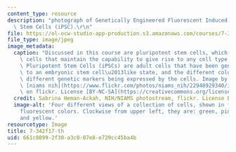 ```yaml
---
content_type: resource
description: "photograph of Genetically Engineered Fluorescent Induced Pluripotent\
  \ Stem Cells (iPSC).\r\n"
file: https://ol-ocw-studio-app-production.s3.amazonaws.com/courses/7-342-how-to-build-an-animal-cell-fate-and-identity-in-development-and-disease-fall-2017/661c80992f30a3c007e8e729cc45ba4b_7-342f17-th.jpg
file_type: image/jpeg
image_metadata:
  caption: "Discussed in this course are pluripotent stem cells, which are undifferentiated\
    \ cells that maintain the capability to give rise to any cell type. These Induced\
    \ Pluripotent Stem Cells (iPSCs) are adult cells that have been genetically reprogrammed\
    \ to an embryonic stem cell\u2013like state, and the different colors indicate\
    \ different genetic markers being expressed by the cells. Image by Sabrina Heman-Ackah,\
    \ [niams nih](https://www.flickr.com/photos/niams_nih/22948929340/in/photostream/)\
    \ on flickr. License [BY-NC-SA](https://creativecommons.org/licenses/by-nc-sa/2.0/)."
  credit: Sabrina Heman-Ackah, NIH/NIAMS photostream, flickr. License BY-NC-SA.
  image-alt: 'Four different views of a collection of cells, shown in four different
    fluorescent colors. Clockwise from upper left, they are: green, pink, purple,
    and yellow.'
resourcetype: Image
title: 7-342f17-th
uid: 661c8099-2f30-a3c0-07e8-e729cc45ba4b
---
```

